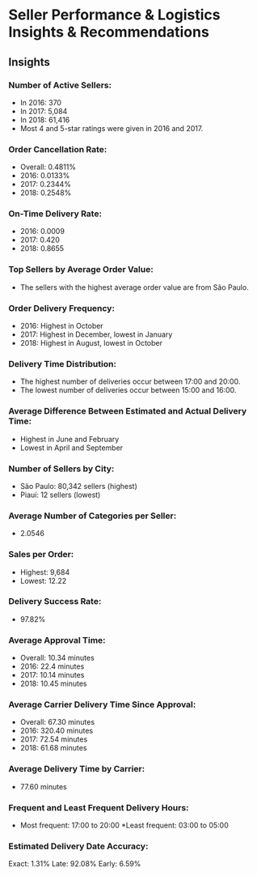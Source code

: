 # Seller Performance & Logistics Insights & Recommendations 

## Insights 

### Number of Active Sellers:

* In 2016: 370
* In 2017: 5,084
* In 2018: 61,416
* Most 4 and 5-star ratings were given in 2016 and 2017.

### Order Cancellation Rate:

* Overall: 0.4811%
* 2016: 0.0133%
* 2017: 0.2344%
* 2018: 0.2548%

### On-Time Delivery Rate:

* 2016: 0.0009
* 2017: 0.420
* 2018: 0.8655

### Top Sellers by Average Order Value:

* The sellers with the highest average order value are from São Paulo.

### Order Delivery Frequency:

* 2016: Highest in October
* 2017: Highest in December, lowest in January
* 2018: Highest in August, lowest in October

### Delivery Time Distribution:

* The highest number of deliveries occur between 17:00 and 20:00.
* The lowest number of deliveries occur between 15:00 and 16:00.

### Average Difference Between Estimated and Actual Delivery Time:

* Highest in June and February
* Lowest in April and September

### Number of Sellers by City:

* São Paulo: 80,342 sellers (highest)
* Piauí: 12 sellers (lowest)

### Average Number of Categories per Seller:

* 2.0546

### Sales per Order:

* Highest: 9,684
* Lowest: 12.22

### Delivery Success Rate:
 
* 97.82%

### Average Approval Time:

* Overall: 10.34 minutes
* 2016: 22.4 minutes
* 2017: 10.14 minutes
* 2018: 10.45 minutes

### Average Carrier Delivery Time Since Approval:

* Overall: 67.30 minutes
* 2016: 320.40 minutes
* 2017: 72.54 minutes
* 2018: 61.68 minutes

### Average Delivery Time by Carrier:

* 77.60 minutes

### Frequent and Least Frequent Delivery Hours:

* Most frequent: 17:00 to 20:00
*Least frequent: 03:00 to 05:00

### Estimated Delivery Date Accuracy:

Exact: 1.31%
Late: 92.08%
Early: 6.59%
